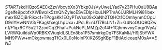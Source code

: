 $START$skdHQzoSAE0xZzvVbcvbXo3Ybkp0JsVyUweLYad7y23PHuOaU9BAa3gelfe9pcbfxXWBwxIk5znQNZyleoESvEDIpHxuLNPTmA6UJRMLH9i81ibexmex1BZCjBrRikxcf+TPogaKk1EOyPTsVso09xXaNh2TQHCt1OOmhynmCOpUD9rIYHwNNV3/FKagkfxegLhpUxa+JPcLR+nUT7BcLNf+Zi+G4NoOUQ9QZwnf/F1qx8CY5u2T2zodCqZFhaf+PukNcPLMMZp2o14I+1CjhmvvoyCpqy1VyA/LVRWQuiIdaWp0RBKXViuqIdLSLEn8bs1P57smirkgOq7FSKaMiJ/H9jSbYWXMH9PWw+mOkgowmaqTfCx0L0oNoinPXiKZ6SgKBpF1BtIAcIeoaqM0sA==$END$